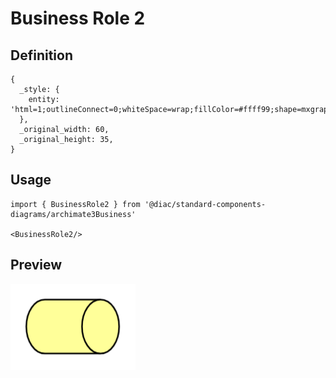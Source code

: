 # Business Role 2

## Definition

```
{
  _style: { 
    entity: 'html=1;outlineConnect=0;whiteSpace=wrap;fillColor=#ffff99;shape=mxgraph.archimate3.role;',
  },
  _original_width: 60,
  _original_height: 35,
}
```

## Usage

```
import { BusinessRole2 } from '@diac/standard-components-diagrams/archimate3Business'

<BusinessRole2/>
```

## Preview

<img src="./business-role-2.png" width="200"/>
